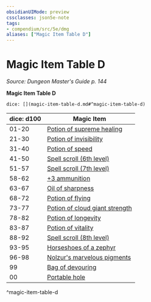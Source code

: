 ```yaml
---
obsidianUIMode: preview
cssclasses: json5e-note
tags:
- compendium/src/5e/dmg
aliases: ["Magic Item Table D"]
---
```

# Magic Item Table D
*Source: Dungeon Master's Guide p. 144* 

**Magic Item Table D**

`dice: [](magic-item-table-d.md#^magic-item-table-d)`

| dice: d100 | Magic Item |
|------------|------------|
| 01-20 | [Potion of supreme healing](2-Mechanics/CLI/items/potion-of-supreme-healing.md) |
| 21-30 | [Potion of invisibility](2-Mechanics/CLI/items/potion-of-invisibility.md) |
| 31-40 | [Potion of speed](2-Mechanics/CLI/items/potion-of-speed.md) |
| 41-50 | [Spell scroll (6th level)](2-Mechanics/CLI/items/spell-scroll-6th-level.md) |
| 51-57 | [Spell scroll (7th level)](2-Mechanics/CLI/items/spell-scroll-7th-level.md) |
| 58-62 | [+3 ammunition](2-Mechanics/CLI/items/3-ammunition.md) |
| 63-67 | [Oil of sharpness](2-Mechanics/CLI/items/oil-of-sharpness.md) |
| 68-72 | [Potion of flying](2-Mechanics/CLI/items/potion-of-flying.md) |
| 73-77 | [Potion of cloud giant strength](2-Mechanics/CLI/items/potion-of-cloud-giant-strength.md) |
| 78-82 | [Potion of longevity](2-Mechanics/CLI/items/potion-of-longevity.md) |
| 83-87 | [Potion of vitality](2-Mechanics/CLI/items/potion-of-vitality.md) |
| 88-92 | [Spell scroll (8th level)](2-Mechanics/CLI/items/spell-scroll-8th-level.md) |
| 93-95 | [Horseshoes of a zephyr](2-Mechanics/CLI/items/horseshoes-of-a-zephyr.md) |
| 96-98 | [Nolzur's marvelous pigments](2-Mechanics/CLI/items/nolzurs-marvelous-pigments.md) |
| 99 | [Bag of devouring](2-Mechanics/CLI/items/bag-of-devouring.md) |
| 00 | [Portable hole](2-Mechanics/CLI/items/portable-hole.md) |
^magic-item-table-d